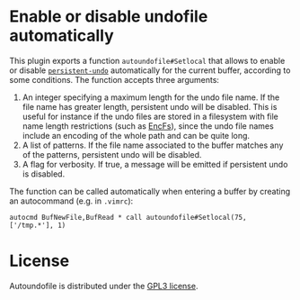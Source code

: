 # Enable or disable undofile automatically

This plugin exports a function `autoundofile#Setlocal` that allows to enable or
disable
[`persistent-undo`](http://vimdoc.sourceforge.net/htmldoc/undo.html#undo-persistence)
automatically for the current buffer, according to some conditions. The
function accepts three arguments:
1. An integer specifying a maximum length for the undo file name. If the file
   name has greater length, persistent undo will be disabled. This is useful
   for instance if the undo files are stored in a filesystem with file name
   length restrictions (such as
   [EncFs](https://github.com/vgough/encfs/blob/master/encfs/encfs.pod#CAVEATS)),
   since the undo file names include an encoding of the whole path and can be
   quite long.
2. A list of patterns. If the file name associated to the buffer matches any of
   the patterns, persistent undo will be disabled.
3. A flag for verbosity. If true, a message will be emitted if persistent undo
   is disabled.

The function can be called automatically when entering a buffer by creating an
autocommand (e.g. in `.vimrc`):
```vim
autocmd BufNewFile,BufRead * call autoundofile#Setlocal(75, ['/tmp.*'], 1)
```

# License
Autoundofile is distributed under the [GPL3 license](blob/master/LICENSE).

